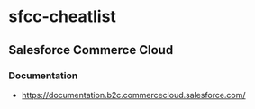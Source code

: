 # sfcc-cheatlist

## Salesforce Commerce Cloud

### Documentation
- https://documentation.b2c.commercecloud.salesforce.com/
